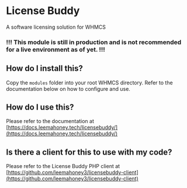 # License Buddy

A software licensing solution for WHMCS

### !!! This module is still in production and is not recommended for a live environment as of yet. !!!

## How do I install this?

Copy the ```modules``` folder into your root WHMCS directory. Refer to the documentation below on how to configure and use.

## How do I use this?

Please refer to the documentation at [https://docs.leemahoney.tech/licensebuddy/](https://docs.leemahoney.tech/licensebuddy/)

## Is there a client for this to use with my code?

Please refer to the License Buddy PHP client at [https://github.com/leemahoney3/licensebuddy-client](https://github.com/leemahoney3/licensebuddy-client)
